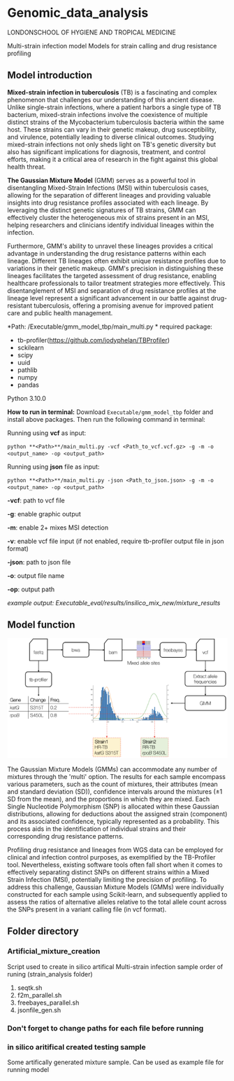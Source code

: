# Genomic_data_analysis
LONDONSCHOOL OF HYGIENE AND TROPICAL MEDICINE

Multi-strain infection model
Models for strain calling and drug resistance profiling

## Model introduction
**Mixed-strain infection in tuberculosis** (TB) is a fascinating and complex phenomenon that challenges our understanding of this ancient disease. Unlike single-strain infections, where a patient harbors a single type of TB bacterium, mixed-strain infections involve the coexistence of multiple distinct strains of the Mycobacterium tuberculosis bacteria within the same host. These strains can vary in their genetic makeup, drug susceptibility, and virulence, potentially leading to diverse clinical outcomes. Studying mixed-strain infections not only sheds light on TB's genetic diversity but also has significant implications for diagnosis, treatment, and control efforts, making it a critical area of research in the fight against this global health threat.

**The Gaussian Mixture Model** (GMM) serves as a powerful tool in disentangling Mixed-Strain Infections (MSI) within tuberculosis cases, allowing for the separation of different lineages and providing valuable insights into drug resistance profiles associated with each lineage. By leveraging the distinct genetic signatures of TB strains, GMM can effectively cluster the heterogeneous mix of strains present in an MSI, helping researchers and clinicians identify individual lineages within the infection.

Furthermore, GMM's ability to unravel these lineages provides a critical advantage in understanding the drug resistance patterns within each lineage. Different TB lineages often exhibit unique resistance profiles due to variations in their genetic makeup. GMM's precision in distinguishing these lineages facilitates the targeted assessment of drug resistance, enabling healthcare professionals to tailor treatment strategies more effectively. This disentanglement of MSI and separation of drug resistance profiles at the lineage level represent a significant advancement in our battle against drug-resistant tuberculosis, offering a promising avenue for improved patient care and public health management.

*Path: /Executable/gmm_model_tbp/main_multi.py
*
required package: 
- tb-profiler(https://github.com/jodyphelan/TBProfiler)
- sckilearn
- scipy
- uuid
- pathlib
- numpy
- pandas
  
Python 3.10.0  

**How to run in terminal:**
Download `Executable/gmm_model_tbp` folder and install above packages. Then run the following command in terminal:

Running using **vcf** as input:

```
python **<Path>**/main_multi.py -vcf <Path_to_vcf.vcf.gz> -g -m -o <output_name> -op <output_path>
```

Running using **json** file as input:

```
python **<Path>**/main_multi.py -json <Path_to_json.json> -g -m -o <output_name> -op <output_path>
```


**-vcf**: path to vcf file

**-g**: enable graphic output

**-m**: enable 2+ mixes MSI detection

**-v**: enable vcf file input (if not enabled, require tb-profiler output file in json format) 

**-json**: path to json file

**-o**: output file name

**-op**: output path


*example output: Executable_eval/results/insilico_mix_new/mixture_results*

## Model function
![model_funciton](img/gmm_process.png)

The Gaussian Mixture Models (GMMs) can accommodate any number of mixtures through the 'multi' option. The results for each sample encompass various parameters, such as the count of mixtures, their attributes (mean and standard deviation (SD)), confidence intervals around the mixtures (±1 SD from the mean), and the proportions in which they are mixed. Each Single Nucleotide Polymorphism (SNP) is allocated within these Gaussian distributions, allowing for deductions about the assigned strain (component) and its associated confidence, typically represented as a probability. This process aids in the identification of individual strains and their corresponding drug resistance patterns.

Profiling drug resistance and lineages from WGS data can be employed for clinical and infection control purposes, as exemplified by the TB-Profiler tool. Nevertheless, existing software tools often fall short when it comes to effectively separating distinct SNPs on different strains within a Mixed Strain Infection (MSI), potentially limiting the precision of profiling. To address this challenge, Gaussian Mixture Models (GMMs) were individually constructed for each sample using Scikit-learn, and subsequently applied to assess the ratios of alternative alleles relative to the total allele count across the SNPs present in a variant calling file (in vcf format).

<h2>Folder directory</h2>
<h3>Artificial_mixture_creation</h3>
Script used to create in silico artifical Multi-strain infection sample order of runing (strain_analysis folder)
    <ol>
    <li>seqtk.sh</li>
    <li>f2m_parallel.sh</li>
    <li>freebayes_parallel.sh</li>
    <li>jsonfile_gen.sh</li>
    </ol>
    <h3> Don't forget to change paths for each file before running</h3>

<h3>in silico aritifical created testing sample</h3>
Some artifically generated mixture sample. Can be used as example file for running model
